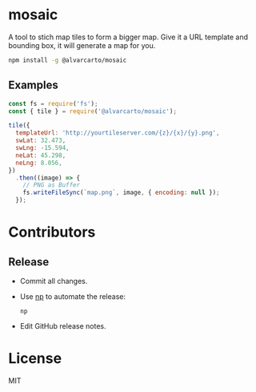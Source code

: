 # mosaic

A tool to stich map tiles to form a bigger map. Give it a URL template and bounding
box, it will generate a map for you.

```bash
npm install -g @alvarcarto/mosaic
```


## Examples

```js
const fs = require('fs');
const { tile } = require('@alvarcarto/mosaic');

tile({
  templateUrl: 'http://yourtileserver.com/{z}/{x}/{y}.png',
  swLat: 32.473,
  swLng: -15.594,
  neLat: 45.298,
  neLng: 8.056,
})
  .then((image) => {
    // PNG as Buffer
    fs.writeFileSync(`map.png`, image, { encoding: null });
  });
```

# Contributors


## Release

* Commit all changes.
* Use [np](https://github.com/sindresorhus/npm) to automate the release:

    `np`

* Edit GitHub release notes.

# License

MIT
